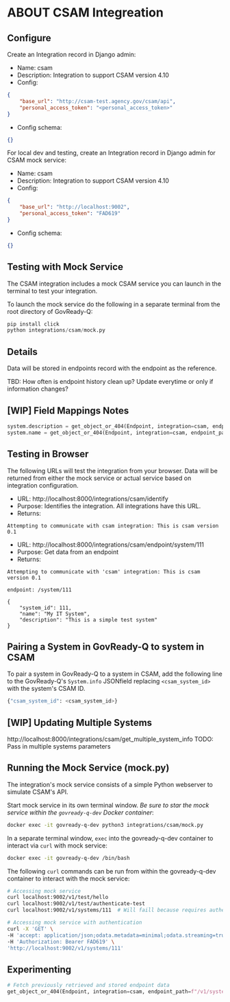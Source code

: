 # ABOUT CSAM Integreation


## Configure

Create an Integration record in Django admin:

- Name: csam
- Description: Integration to support CSAM version 4.10
- Config:
```json
{
    "base_url": "http://csam-test.agency.gov/csam/api",
    "personal_access_token": "<personal_access_token>"
}
```
- Config schema:
```json
{}
```

For local dev and testing, create an Integration record in Django admin for CSAM mock service:

- Name: csam
- Description: Integration to support CSAM version 4.10
- Config:
```json
{
    "base_url": "http://localhost:9002",
    "personal_access_token": "FAD619"
}
```
- Config schema:
```json
{}
```

## Testing with Mock Service

The CSAM integration includes a mock CSAM service you can launch in the terminal to test your integration.

To launch the mock service do the following in a separate terminal from the root directory of GovReady-Q:

```python
pip install click
python integrations/csam/mock.py
```

## Details

Data will be stored in endpoints record with the endpoint as the reference.

TBD: How often is endpoint history clean up? Update everytime or only if information changes?

## [WIP] Field Mappings Notes

```python
system.description = get_object_or_404(Endpoint, integration=csam, endpoint_path=f'/system/{csam_system_id}').data['description']
system.name = get_object_or_404(Endpoint, integration=csam, endpoint_path=f'/system/{csam_system_id}').data['name']
```
## Testing in Browser

The following URLs will test the integration from your browser. Data will be returned from either the mock service or actual service based on integration configuration.

- URL: http://localhost:8000/integrations/csam/identify
- Purpose: Identifies the integration. All integrations have this URL.
- Returns:
```text
Attempting to communicate with csam integration: This is csam version 0.1
```

- URL: http://localhost:8000/integrations/csam/endpoint/system/111
- Purpose: Get data from an endpoint
- Returns: 
```text
Attempting to communicate with 'csam' integration: This is csam version 0.1

endpoint: /system/111

{
    "system_id": 111,
    "name": "My IT System",
    "description": "This is a simple test system"
}
```

## Pairing a System in GovReady-Q to system in CSAM

To pair a system in GovReady-Q to a system in CSAM, add the following line to the GovReady-Q's `System.info` JSONfield replacing `<csam_system_id>` with the system's CSAM ID.

```bash
{"csam_system_id": <csam_system_id>}
```

## [WIP] Updating Multiple Systems

http://localhost:8000/integrations/csam/get_multiple_system_info
TODO: Pass in multiple systems parameters

## Running the Mock Service (mock.py)

The integration's mock service consists of a simple Python webserver to simulate CSAM's API.

Start mock service in its own terminal window. *Be sure to star the mock service within the `govready-q-dev` Docker container*:

```bash
docker exec -it govready-q-dev python3 integrations/csam/mock.py
```

In a separate terminal window, `exec` into the govready-q-dev container to interact via `curl` with mock service:

```bash
docker exec -it govready-q-dev /bin/bash 
```

The following `curl` commands can be run from within the govready-q-dev container to interact with the mock service:

```bash
# Accessing mock service
curl localhost:9002/v1/test/hello
curl localhost:9002/v1/test/authenticate-test
curl localhost:9002/v1/systems/111  # Will faill because requires authentication

# Accessing mock service with authentication
curl -X 'GET' \
-H 'accept: application/json;odata.metadata=minimal;odata.streaming=true' \
-H 'Authorization: Bearer FAD619' \
'http://localhost:9002/v1/systems/111'
```

## Experimenting

```python
# Fetch previously retrieved and stored endpoint data
get_object_or_404(Endpoint, integration=csam, endpoint_path=f"/v1/system/222").data["name"]

```
